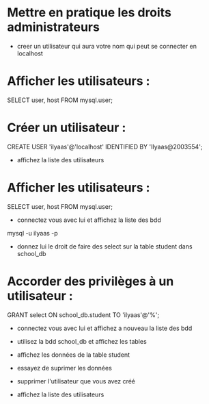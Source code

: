# Mettre en pratique les droits administrateurs

-   creer un utilisateur qui aura votre nom qui peut se connecter en localhost

# Afficher les utilisateurs :

   SELECT user, host FROM mysql.user;

# Créer un utilisateur :
   
CREATE USER 'ilyaas'@'localhost' IDENTIFIED BY 'Ilyaas@2003554';

-   affichez la liste des utilisateurs

# Afficher les utilisateurs :

SELECT user, host FROM mysql.user;


-   connectez vous avec lui et affichez la liste des bdd

mysql -u ilyaas -p

-   donnez lui le droit de faire des select sur la table student dans school_db

# Accorder des privilèges à un utilisateur :

GRANT select ON school_db.student TO 'ilyaas'@'%';

-   connectez vous avec lui et affichez a nouveau la liste des bdd




-   utilisez la bdd school_db et affichez les tables



-   affichez les données de la table student



-   essayez de suprimer les données



-   supprimer l'utilisateur que vous avez créé



-   affichez la liste des utilisateurs

